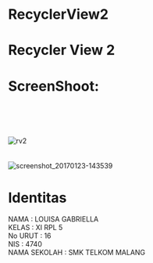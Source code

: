# RecyclerView2
# Recycler View 2<br>
# ScreenShoot: <br> <br> <br>
![rv2](https://cloud.githubusercontent.com/assets/21364340/20218202/3345be1a-a7d8-11e6-86b0-47d3dc5fed21.png)
<br> <br> <br>
![screenshot_20170123-143539](https://cloud.githubusercontent.com/assets/21364340/22195265/a523ee0a-e179-11e6-82cd-dd1e6c979389.png)
# Identitas <br>
NAMA : LOUISA GABRIELLA <br>
KELAS : XI RPL 5 <br>
No URUT : 16 <br> 
NIS : 4740 <br>
NAMA SEKOLAH : SMK TELKOM MALANG

